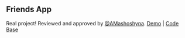 ## Friends App
Real project! Reviewed and approved by [@AMashoshyna](https://github.com/AMashoshyna). [Demo](https://alinaladybug.github.io/friends-app/) | [Code Base](https://github.com/AlinaLadybug/friends-app)